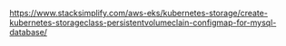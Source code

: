 https://www.stacksimplify.com/aws-eks/kubernetes-storage/create-kubernetes-storageclass-persistentvolumeclain-configmap-for-mysql-database/